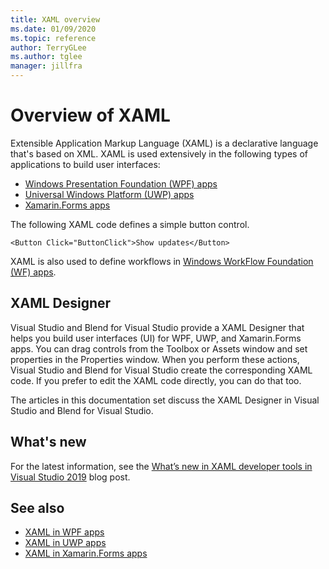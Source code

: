 ```yaml
---
title: XAML overview
ms.date: 01/09/2020
ms.topic: reference
author: TerryGLee
ms.author: tglee
manager: jillfra
---
```

# Overview of XAML

Extensible Application Markup Language (XAML) is a declarative language that's based on XML. XAML is used extensively in the following types of applications to build user interfaces:

- [Windows Presentation Foundation (WPF) apps](/dotnet/framework/wpf/advanced/xaml-in-wpf)
- [Universal Windows Platform (UWP) apps](/windows/uwp/xaml-platform/xaml-overview)
- [Xamarin.Forms apps](/xamarin/xamarin-forms/xaml/)

The following XAML code defines a simple button control.

```xaml
<Button Click="ButtonClick">Show updates</Button>
```

XAML is also used to define workflows in [Windows WorkFlow Foundation (WF) apps](/dotnet/framework/windows-workflow-foundation/serializing-workflows-and-activities-to-and-from-xaml).

## XAML Designer

Visual Studio and Blend for Visual Studio provide a XAML Designer that helps you build user interfaces (UI) for WPF, UWP, and Xamarin.Forms apps. You can drag controls from the Toolbox or Assets window and set properties in the Properties window. When you perform these actions, Visual Studio and Blend for Visual Studio create the corresponding XAML code. If you prefer to edit the XAML code directly, you can do that too.

The articles in this documentation set discuss the XAML Designer in Visual Studio and Blend for Visual Studio.

## What's new

For the latest information, see the [What’s new in XAML developer tools in Visual Studio 2019](https://devblogs.microsoft.com/visualstudio/whats-new-in-xaml-developer-tools-in-visual-studio-2019-for-wpf-uwp/) blog post.

## See also

- [XAML in WPF apps](/dotnet/framework/wpf/advanced/xaml-in-wpf)
- [XAML in UWP apps](/windows/uwp/xaml-platform/xaml-overview)
- [XAML in Xamarin.Forms apps](/xamarin/xamarin-forms/xaml/)
